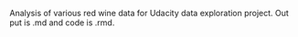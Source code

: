 Analysis of various red wine data for Udacity data exploration project. Out put is .md and code is .rmd.
